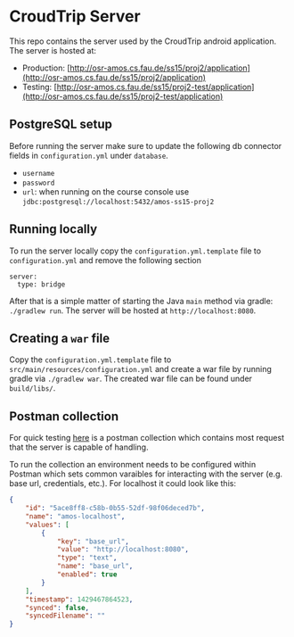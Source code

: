 # CroudTrip Server

This repo contains the server used by the CroudTrip android application. The server
is hosted at:

- Production: [http://osr-amos.cs.fau.de/ss15/proj2/application](http://osr-amos.cs.fau.de/ss15/proj2/application)
- Testing: [http://osr-amos.cs.fau.de/ss15/proj2-test/application](http://osr-amos.cs.fau.de/ss15/proj2-test/application)


## PostgreSQL setup

Before running the server make sure to update the following db connector fields in
`configuration.yml` under `database`.
- `username`
- `password`
- `url`: when running on the course console use `jdbc:postgresql://localhost:5432/amos-ss15-proj2`

## Running locally

To run the server locally copy the `configuration.yml.template` file to `configuration.yml` 
and remove the following section

```
server:
  type: bridge
```

After that is a simple matter of starting the Java `main` method via gradle: `./gradlew run`.
The server will be hosted at `http://localhost:8080`.


## Creating a `war` file

Copy the `configuration.yml.template` file to `src/main/resources/configuration.yml` and
create a war file by running gradle via `./gradlew war`. The created war file can be found
under `build/libs/`.


## Postman collection

For quick testing [here](https://www.getpostman.com/collections/3466b0d29e60794cce85) is
a postman collection which contains most request that the server is capable of handling.

To run the collection an environment needs to be configured within Postman which sets common
varaibles for interacting with the server (e.g. base url, credentials, etc.).
For localhost it could look like this:

```json
{
	"id": "5ace8ff8-c58b-0b55-52df-98f06deced7b",
	"name": "amos-localhost",
	"values": [
		{
			"key": "base_url",
			"value": "http://localhost:8080",
			"type": "text",
			"name": "base_url",
			"enabled": true
		}
	],
	"timestamp": 1429467864523,
	"synced": false,
	"syncedFilename": ""
}
```

